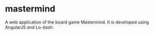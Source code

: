 # mastermind

A web application of the board game Mastermind. It is developed using AngularJS and Lo-dash.
